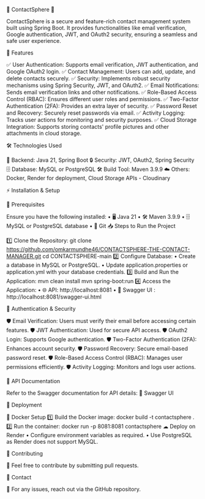 🌟 ContactSphere 🌟

ContactSphere is a secure and feature-rich contact management system built using Spring Boot. It provides functionalities like email verification, Google authentication, JWT, and OAuth2 security, ensuring a seamless and safe user experience.

🎯 Features

✅ User Authentication: Supports email verification, JWT authentication, and Google OAuth2 login.
✅ Contact Management: Users can add, update, and delete contacts securely.
✅ Security: Implements robust security mechanisms using Spring Security, JWT, and OAuth2.
✅ Email Notifications: Sends email verification links and other notifications.
✅ Role-Based Access Control (RBAC): Ensures different user roles and permissions.
✅ Two-Factor Authentication (2FA): Provides an extra layer of security.
✅ Password Reset and Recovery: Securely reset passwords via email.
✅ Activity Logging: Tracks user actions for monitoring and security purposes.
✅ Cloud Storage Integration: Supports storing contacts' profile pictures and other attachments in cloud storage.

🛠 Technologies Used

🚀 Backend: Java 21, Spring Boot
🔒 Security: JWT, OAuth2, Spring Security
🗄 Database: MySQL or PostgreSQL
🛠 Build Tool: Maven 3.9.9
☁ Others: Docker, Render for deployment, Cloud Storage APIs - Cloudinary

⚡ Installation & Setup

📌 Prerequisites

Ensure you have the following installed:
	• 🖥 Java 21
	• 🛠 Maven 3.9.9
	• 🗄 MySQL or PostgreSQL database
	• 🔗 Git
📥 Steps to Run the Project

1️⃣ Clone the Repository:
git clone https://github.com/omkarmundhe46/CONTACTSPHERE-THE-CONTACT-MANAGER.git
cd CONTACTSPHERE-main
2️⃣ Configure Database:
	• Create a database in MySQL or PostgreSQL.
	• Update application.properties or application.yml with your database credentials. 3️⃣ Build and Run the Application:
mvn clean install
mvn spring-boot:run
4️⃣ Access the Application:
	• 🌐 API: http://localhost:8081
	• 📜 Swagger UI : http://localhost:8081/swagger-ui.html

🔐 Authentication & Security

🛡 Email Verification: Users must verify their email before accessing certain features.
🛡 JWT Authentication: Used for secure API access.
🛡 OAuth2 Login: Supports Google authentication.
🛡 Two-Factor Authentication (2FA): Enhances account security.
🛡 Password Recovery: Secure email-based password reset.
🛡 Role-Based Access Control (RBAC): Manages user permissions efficiently.
🛡 Activity Logging: Monitors and logs user actions.

📑 API Documentation

Refer to the Swagger documentation for API details:
🔗 Swagger UI

🚀 Deployment

🐳 Docker Setup 
1️⃣ Build the Docker image:
docker build -t contactsphere .
2️⃣ Run the container:
docker run -p 8081:8081 contactsphere
☁ Deploy on Render
	• Configure environment variables as required.
	• Use PostgreSQL as Render does not support MySQL.

🤝 Contributing

🚀 Feel free to contribute by submitting pull requests.


📩 Contact

📧 For any issues, reach out via the GitHub repository.


